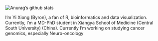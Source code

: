 
<!-- README.md is generated from README.Rmd. Please edit that file -->

![Anurag’s github
stats](https://github-readme-stats.vercel.app/api?username=Byronxy&show_icons=true)

I’m Yi Xiong (Byron), a fan of R, bioinformatics and data visualization.
Currently, I’m a MD-PhD student in Xiangya School of Medicine (Central
South University) (China). Currently I’m working on studying cancer
genomics, especially Neuro-oncology
